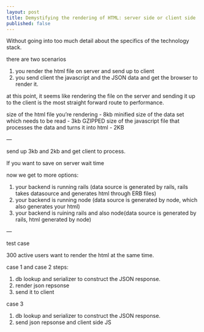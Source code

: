 ```yaml
---
layout: post
title: Demystifying the rendering of HTML: server side or client side
published: false
---
```

Without going into too much detail about the specifics of the technology stack.

there are two scenarios

1. you render the html file on server and send up to client
2. you send client the javascript and the JSON data and get the browser to render it.

at this point, it seems like rendering the file on the server and sending it up to the client is the most straight forward route to performance.

size of the html file you’re rendering - 8kb minified
size of the data set which needs to be read - 3kb GZIPPED
size of the javascript file that processes the data and turns it into html - 2KB

—

send up 3kb and 2kb and get client to process.

If you want to save on server wait time

now we get to more options:

1. your backend is running rails (data source is generated by rails, rails takes datasource and generates html through ERB files)
2. your backend is running node (data source is generated by node, which also generates your html)
3. your backend is ruining rails and also node(data source is generated by rails, html generated by node)

—

test case

300 active users want to render the html at the same time.

case 1 and case 2 steps:

1. db lookup and serializer to construct the JSON response.
2. render json repsonse
3. send it to client


case 3

1. db lookup and serializer to construct the JSON response.
2. send json repsonse and client side JS

